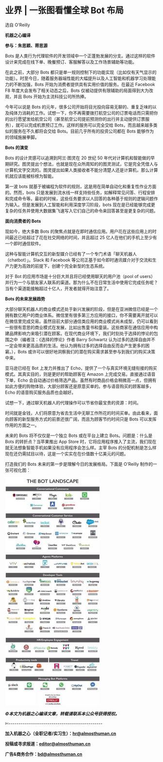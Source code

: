 # 业界 | 一张图看懂全球 Bot 布局

选自 O'Reilly

**机器之心编译**

**参与：朱思颖、蒋思源**

Bots 是人类行为代理软件的开发领域中一个正蓬勃发展的分支。通过这样的软件设计来完成在线下单、晚餐预订、客服解答以及工作场景辅助等功能。

在此之前，大部分 Bots 都只是单一规则控制下的功能实现（比如仅有天气显示的功能）。时至今日，随着服务器端性能的大幅提升以及人工智能和机器学习处理能力的不断加强，Bots 开始为消费者提供具有实用价值的服务。在最近 Facebook F8 年度大会发布了相关动态之后，Bots 仅被动提供有限辅助的局面得到大为改观，并且 Bots 开始为主流科技公司所热捧。

今年可以说是 Bots 的元年，很多公司开始将目光投向容易无聊的、重复乏味的以及纯体力消耗的工作。试想一下，你不再需要拨打航空公司的订票电话而只需把你的出行愿望发给航空公司（甚至航空公司提前预测你的出行并主动提供订票服务），就可以完成机票预订工作。这样的服务可以完全交给 Bots，而且越来越多类似的服务在不久都将会交给 Bots。目前几乎所有的投资公司都在 Bots 能够作为的领域施展拳脚。

**Bots 的演变**

Bots 的设计灵感可以追溯到阿兰·图灵在 20 世纪 50 年代对计算机和智能做的早期研究。图灵提出个想法，也就是现在众所周知的的图灵测试，它是完全凭借人与计算机文字交流的。图灵提出如果人类接收者不能分清楚人还是计算机，那么计算机就应该能被标榜为智能。

第一波 bots 就基于被编程为软件的规则，这是用在简单自动化和重复性作业方面的。然而，bots 只是发展到流水线一样支持些任务，如解释常见问答、行程安排和完成命令等。最初的时候，这些任务要求以人回答的各种基于规则的逻辑问题作为输入。但是发展到人工智能和利用深度学习阶段，bots 现在是已经能够完成更复杂的任务并使用大数据集飞速写入它们自己的命令来回答甚至是更复杂的问题。

**面向消费者的 Bots**

现如今，绝大多数 Bots 的聚焦点就是在即时通信应用。用户花在这些应用上的时间最近已经超过了花在社交网络的时间，并且超过 25 亿人在他们的手机上至少有一个即时通信软件。

这种与智能计算机交互的新型媒介已经有了一个专门术语「聊天机器人（chatbot）」。Slack 和 Facebook 等公司正基于如今即时通讯媒介对于交流和生产力更为高效的前提下，创建个完全新型的生态系统。

对于 Bot 的应用市场是十分巨大并且将已经使用聊天的用户池（pool of users）并行为一个与朋友家人联系的渠道。那为什么不在日常生活中使用它完成任务呢？当有个渠道能接触超过十亿人，开发者就得开始注意了。

**Bots 的未来发展趋势**

大部分聊天机器人的商业模式还处于新兴发展的阶段，但是在亚洲微信已经是一个拥有数亿用户的商业体系。微信里有很多第三方应用的接口，你不需要离开就可以在微信里完成交易。虽然目前大部分通信类应用的商业模式尚未成型，仍可以看到一些很有意思的商业模式在发展，比如出售童书和童装。这些商家在通信应用中构建品牌影响力来吸引潜在顾客。在现代商业环境下，我们时刻处于选择的悖论的包围之中（编者注：《选择的悖论》作者 Barry Schwartz 认为过多的选择自由并不一定会带来更高品质的生活。他认为拥有过多的选择自由反而会产生更多的困窘。），Bots 或许可以很好地洞察我们的潜在购买需求甚至参与到我们的购买决策中来。

亚马逊已经在 Bot 上发力并推出了 Echo，提供了一个与真实环境无缝衔接的购买模式。其真实目的，则是更好的帮助顾客在 Amazon 上完成交易。直接通过语音下单，Echo 会自动通过价格筛选产品。虽然有时商品价格会稍微高一点，但拥有如此方便的购物体验，大部分顾客还是原意买单的。参与语音购买的顾客越多，Echo 的语音购买服务品质也会越好。

试想一下，通过聊天机器人的代理操作可以节省你最宝贵的资源：时间。

时间就是金钱，人们将原意为省去生活中无聊工作所花的时间买单。由此看来，面向顾客的新型服务方式的前景还很广阔，而且为顾客节约时间只是 Bots 可以发挥作用的方面之一。

未来的 Bots 将不仅仅是一个独立 Bots 或在平台上建立 Bots。问题是：什么是 Bots 的转折点？当苹果推出 App Store 时，它将应用程序推入了主流，我们现在就无法想象智能手机如果没有应用程序会怎么样。主宰 Bots 的分配机制是怎么样现在还仍需拭目以待，这是一个实实在在价值数十亿美元的问题。

打造我们的 Bots 未来的第一步是理解今日的发展格局。下面是 O'Reilly 制作的一张可视化图：

![](img/30d7d0f3d98d7eb65670782bbcfc5175.jpg) 

******©本文为机器之心编译文章，***转载请联系本公众号获得授权******。***

✄------------------------------------------------

**加入机器之心（全职记者/实习生）：hr@almosthuman.cn**

**投稿或寻求报道：editor@almosthuman.cn**

**广告&商务合作：bd@almosthuman.cn**